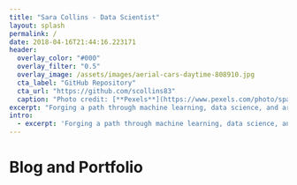 ```yaml
---
title: "Sara Collins - Data Scientist"
layout: splash
permalink: /
date: 2018-04-16T21:44:16.223171
header:
  overlay_color: "#000"
  overlay_filter: "0.5"
  overlay_image: /assets/images/aerial-cars-daytime-808910.jpg
  cta_label: "GitHub Repository"
  cta_url: "https://github.com/scollins83"
  caption: "Photo credit: [**Pexels**](https://www.pexels.com/photo/sparkler-new-year-s-eve-sylvester-sparks-38196/)"
excerpt: "Forging a path through machine learning, data science, and artistry."
intro: 
  - excerpt: 'Forging a path through machine learning, data science, and creativity. Centered with `type="center"`'
---
```


# Blog and Portfolio